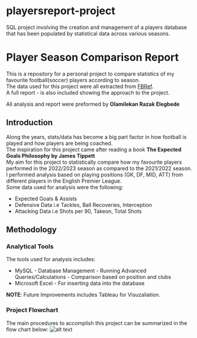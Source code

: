 # playersreport-project
 SQL project involving the creation and management of a players database that has been populated by statistical data across various seasons.

 # Player Season Comparison Report

 This is a repository for a personal project to compare statistics of my favourite football(soccer) players according to season. <br />
 The data used for this project were all extracted from [FBRef](https://fbref.com/en/). <br />
 A full report - is also included showing the approach to the project. <br />
 
 All analysis and report were preformed by **Olamilekan Razak Elegbede** 


 ##  Introduction

 Along the years, stats/data has become a big part factor in how football is played and how players are being coached. <br />
 The inspiration for this project came after reading a book **The Expected Goals Philosophy by James Tippett** <br />
 My aim for this project to statistically compare how my favourite players performed in the 2022/2023 season as compared to the 2021/2022 season. I performed analysis based on playing positions (GK, DF, MID, ATT) from different players in the English Premier League. <br />
 Some data used for analysis were the following: <br/>
 * Expected Goals & Assists
 * Defensive Data i.e Tackles, Ball Recoveries, Interception
 * Attacking Data i.e Shots per 90, Takeon, Total Shots <br/>

 ## Methodology
 ### Analytical Tools
 The tools used for analysis includes:
 * MySQL - Database Management
         - Running Advanced Queries/Calculations
         - Comparison based on position and clubs
 * Microsoft Excel - For inserting data into the database

**NOTE**: Future Improvements includes Tableau for Visuzaliation.

### Project Flowchart

The main procedures to accomplish this project can be summarized in the flow chart below:
![alt text](https://github.com/Lekan-E/playersreport-project/blob/main/Flowchart.jpg)


